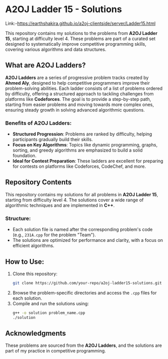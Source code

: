 

# A2OJ Ladder 15 - Solutions 
Link:-https://earthshakira.github.io/a2oj-clientside/server/Ladder15.html 

This repository contains my solutions to the problems from **A2OJ Ladder 15**, starting at difficulty level 4. These problems are part of a curated set designed to systematically improve competitive programming skills, covering various algorithms and data structures.

## What are A2OJ Ladders?

**A2OJ Ladders** are a series of progressive problem tracks created by **Ahmed Aly**, designed to help competitive programmers improve their problem-solving abilities. Each ladder consists of a list of problems ordered by difficulty, offering a structured approach to tackling challenges from platforms like **Codeforces**. The goal is to provide a step-by-step path, starting from easier problems and moving towards more complex ones, ensuring steady growth in solving advanced algorithmic questions.

### Benefits of A2OJ Ladders:
- **Structured Progression**: Problems are ranked by difficulty, helping participants gradually build their skills.
- **Focus on Key Algorithms**: Topics like dynamic programming, graphs, sorting, and greedy algorithms are emphasized to build a solid foundation.
- **Ideal for Contest Preparation**: These ladders are excellent for preparing for contests on platforms like Codeforces, CodeChef, and more.

## Repository Contents

This repository contains my solutions for all problems in **A2OJ Ladder 15**, starting from difficulty level 4. The solutions cover a wide range of algorithmic techniques and are implemented in **C++**.

### Structure:
- Each solution file is named after the corresponding problem's code (e.g., `231A.cpp` for the problem "Team").
- The solutions are optimized for performance and clarity, with a focus on efficient algorithms.

## How to Use:
1. Clone this repository:
   ```bash
   git clone https://github.com/your-repo/a2oj-ladder15-solutions.git
   ```
2. Browse the problem-specific directories and access the `.cpp` files for each solution.
3. Compile and run the solutions using:
   ```bash
   g++ -o solution problem_name.cpp
   ./solution
   ```

## Acknowledgments
These problems are sourced from the **A2OJ Ladders**, and the solutions are part of my practice in competitive programming.
